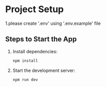 # Project Setup 
1.please create '.env'  using '.env.example' file 

## Steps to Start the App
1. Install dependencies:
   ```sh
   npm install
   ```
2. Start the development server:
   ```sh
   npm run dev
   ```




